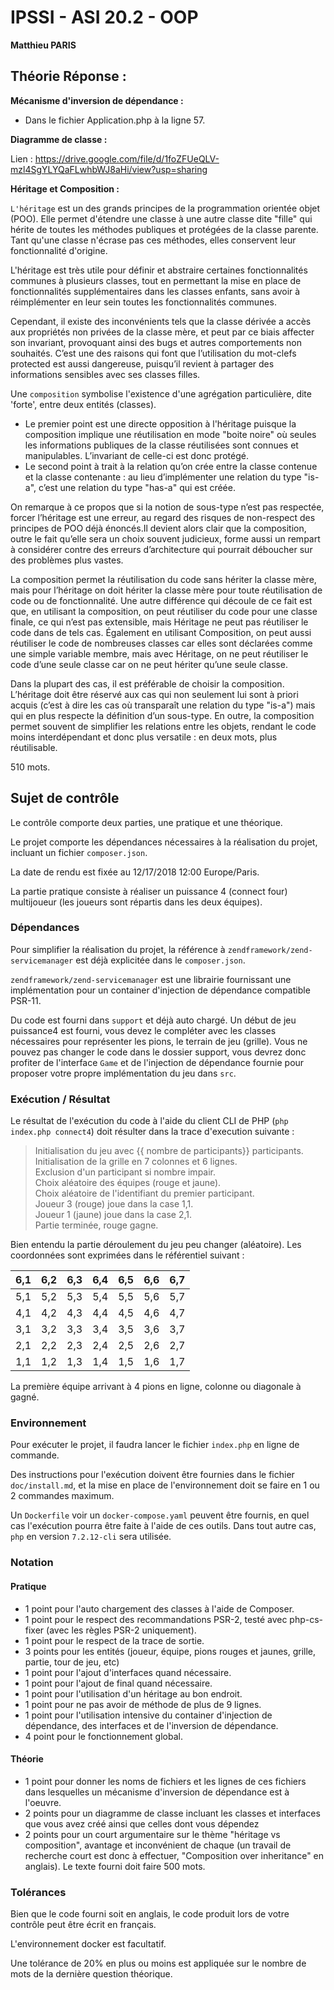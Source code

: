 # IPSSI - ASI 20.2 - OOP

**Matthieu PARIS**

## Théorie Réponse :

**Mécanisme d'inversion de dépendance :**

- Dans le fichier Application.php à la ligne 57.

**Diagramme de classe :**

Lien : https://drive.google.com/file/d/1foZFUeQLV-mzl4SgYLYQaFLwhbWJ8aHi/view?usp=sharing

**Héritage et Composition :** 

`L'héritage` est un des grands principes de la programmation orientée objet (POO). Elle permet d'étendre une classe à une autre classe dite "fille" qui hérite de toutes les méthodes publiques et protégées de la classe parente. Tant qu'une classe n'écrase pas ces méthodes, elles conservent leur fonctionnalité d'origine.

L'héritage est très utile pour définir et abstraire certaines fonctionnalités communes à plusieurs classes, tout en permettant la mise en place de fonctionnalités supplémentaires dans les classes enfants, sans avoir à réimplémenter en leur sein toutes les fonctionnalités communes.

Cependant, il existe des inconvénients tels que la classe dérivée a accès aux propriétés non privées de la classe mère, et peut par ce biais affecter son invariant, provoquant ainsi des bugs et autres comportements non souhaités. C’est une des raisons qui font que l’utilisation du mot-clefs protected est aussi dangereuse, puisqu’il revient à partager des informations sensibles avec ses classes filles.

Une `composition` symbolise l'existence d'une agrégation particulière, dite 'forte', entre deux entités (classes).

- Le premier point est une directe opposition à l'héritage puisque la composition implique une réutilisation en mode "boite noire" où seules les informations publiques de la classe réutilisées sont connues et manipulables. L’invariant de celle-ci est donc protégé.
- Le second point à trait à la relation qu’on crée entre la classe contenue et la classe contenante : au lieu d’implémenter une relation du type "is-a", c’est une relation du type "has-a" qui est créée.

On remarque à ce propos que si la notion de sous-type n’est pas respectée, forcer l’héritage est une erreur, au regard des risques de non-respect des principes de POO déjà énoncés.Il devient alors clair que la composition, outre le fait qu’elle sera un choix souvent judicieux, forme aussi un rempart à considérer contre des erreurs d’architecture qui pourrait déboucher sur des problèmes plus vastes.

La composition permet la réutilisation du code sans hériter la classe mère, mais pour l’héritage on doit hériter la classe mère pour toute réutilisation de code ou de fonctionnalité. Une autre différence qui découle de ce fait est que, en utilisant la composition, on peut réutiliser du code pour une classe finale, ce qui n’est pas extensible, mais Héritage ne peut pas réutiliser le code dans de tels cas. Également en utilisant Composition, on peut aussi réutiliser le code de nombreuses classes car elles sont déclarées comme une simple variable membre, mais avec Héritage, on ne peut réutiliser le code d’une seule classe car on ne peut hériter qu’une seule classe.
                                                                                                                                                                                    
Dans la plupart des cas, il est préférable de choisir la composition. L’héritage doit être réservé aux cas qui non seulement lui sont à priori acquis (c’est à dire les cas où transparaît une relation du type "is-a") mais qui en plus respecte la définition d’un sous-type. En outre, la composition permet souvent de simplifier les relations entre les objets, rendant le code moins interdépendant et donc plus versatile : en deux mots, plus réutilisable. 

510 mots.




## Sujet de contrôle

Le contrôle comporte deux parties, une pratique et une théorique.

Le projet comporte les dépendances nécessaires à la réalisation du projet, incluant un fichier `composer.json`.

La date de rendu est fixée au 12/17/2018 12:00 Europe/Paris.

La partie pratique consiste à réaliser un puissance 4 (connect four) multijoueur (les joueurs sont répartis dans les deux équipes).

### Dépendances

Pour simplifier la réalisation du projet, la référence à `zendframework/zend-servicemanager` est déjà explicitée dans le `composer.json`.

`zendframework/zend-servicemanager` est une librairie fournissant une implémentation pour un container d'injection de dépendance compatible PSR-11.

Du code est fourni dans `support` et déjà auto chargé. Un début de jeu puissance4 est fourni, vous devez le compléter avec les classes nécessaires pour représenter les pions, le terrain de jeu (grille). Vous ne pouvez pas changer le code dans le dossier support, vous devrez donc profiter de l'interface `Game` et de l'injection de dépendance fournie pour proposer votre propre implémentation du jeu dans `src`.

### Exécution / Résultat

Le résultat de l'exécution du code à l'aide du client CLI de PHP (`php index.php connect4`) doit résulter dans la trace d'execution suivante :

> Initialisation du jeu avec {{ nombre de participants}} participants.  
> Initialisation de la grille en 7 colonnes et 6 lignes.  
> Exclusion d'un participant si nombre impair.  
> Choix aléatoire des équipes (rouge et jaune).  
> Choix aléatoire de l'identifiant du premier participant.  
> Joueur 3 (rouge) joue dans la case 1,1.  
> Joueur 1 (jaune) joue dans la case 2,1.  
> Partie terminée, rouge gagne.  
 
Bien entendu la partie déroulement du jeu peu changer (aléatoire). Les coordonnées sont exprimées dans le référentiel suivant :

| 6,1 | 6,2 | 6,3 | 6,4 | 6,5 | 6,6 | 6,7 |
|-----|-----|-----|-----|-----|-----|-----|
| 5,1 | 5,2 | 5,3 | 5,4 | 5,5 | 5,6 | 5,7 |
| 4,1 | 4,2 | 4,3 | 4,4 | 4,5 | 4,6 | 4,7 |
| 3,1 | 3,2 | 3,3 | 3,4 | 3,5 | 3,6 | 3,7 |
| 2,1 | 2,2 | 2,3 | 2,4 | 2,5 | 2,6 | 2,7 |
| 1,1 | 1,2 | 1,3 | 1,4 | 1,5 | 1,6 | 1,7 |

La première équipe arrivant à 4 pions en ligne, colonne ou diagonale à gagné.

### Environnement

Pour exécuter le projet, il faudra lancer le fichier `index.php` en ligne de commande.

Des instructions pour l'exécution doivent être fournies dans le fichier `doc/install.md`, et la mise en place de l'environnement doit se faire en 1 ou 2 commandes maximum.

Un `Dockerfile` voir un `docker-compose.yaml` peuvent être fournis, en quel cas l'exécution pourra être faite à l'aide de ces outils. Dans tout autre cas, `php` en version `7.2.12-cli` sera utilisée.

### Notation

#### Pratique

* 1 point pour l'auto chargement des classes à l'aide de Composer.
* 1 point pour le respect des recommandations PSR-2, testé avec php-cs-fixer (avec les règles PSR-2 uniquement).
* 1 point pour le respect de la trace de sortie.
* 3 points pour les entités (joueur, équipe, pions rouges et jaunes, grille, partie, tour de jeu, etc)
* 1 point pour l'ajout d'interfaces quand nécessaire.
* 1 point pour l'ajout de final quand nécessaire.
* 1 point pour l'utilisation d'un héritage au bon endroit.
* 1 point pour ne pas avoir de méthode de plus de 9 lignes.
* 1 point pour l'utilisation intensive du container d'injection de dépendance, des interfaces et de l'inversion de dépendance.
* 4 point pour le fonctionnement global.

#### Théorie

* 1 point pour donner les noms de fichiers et les lignes de ces fichiers dans lesquelles un mécanisme d'inversion de dépendance est à l'oeuvre.
* 2 points pour un diagramme de classe incluant les classes et interfaces que vous avez créé ainsi que celles dont vous dépendez
* 2 points pour un court argumentaire sur le thème "héritage vs composition", avantage et inconvénient de chaque (un travail de recherche court est donc à effectuer, "Composition over inheritance" en anglais). Le texte fourni doit faire 500 mots.

### Tolérances

Bien que le code fourni soit en anglais, le code produit lors de votre contrôle peut être écrit en français.

L'environnement docker est facultatif.

Une tolérance de 20% en plus ou moins est appliquée sur le nombre de mots de la dernière question théorique.
